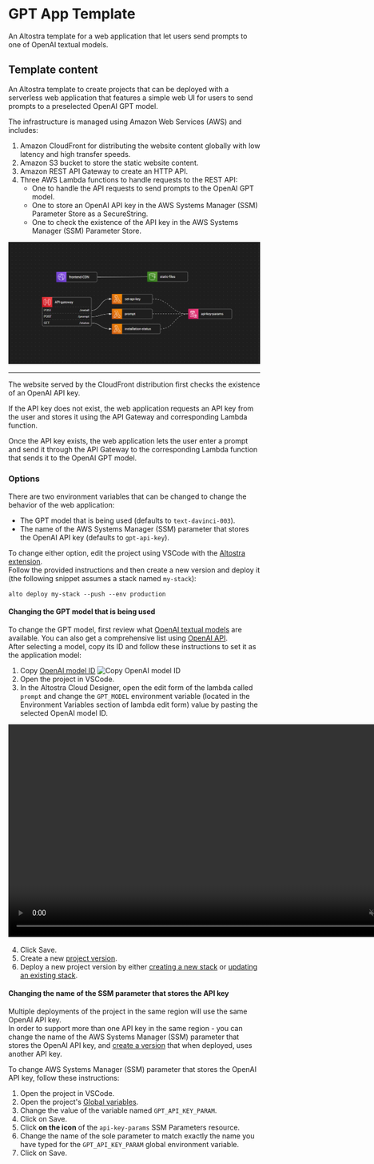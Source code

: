 # GPT App Template

An Altostra template for a web application that let users send prompts to one of OpenAI textual models.

## Template content

An Altostra template to create projects that can be deployed with a serverless web application
that features a simple web UI for users to send prompts to a preselected OpenAI GPT model.

The infrastructure is managed using Amazon Web Services (AWS) and includes:

1. Amazon CloudFront for distributing the website content globally with low latency and
high transfer speeds.
2. Amazon S3 bucket to store the static website content.
3. Amazon REST API Gateway to create an HTTP API.
4. Three AWS Lambda functions to handle requests to the REST API:
    - One to handle the API requests to send prompts to the OpenAI GPT model.
    - One to store an OpenAI API key in the AWS Systems Manager (SSM) Parameter Store
as a SecureString.
    - One to check the existence of the API key in the AWS Systems Manager (SSM) Parameter Store.

![Design](./docs/design.png)

---

The website served by the CloudFront distribution first checks the existence of an OpenAI API key.

If the API key does not exist, the web application requests an API key from the user and stores it
using the API Gateway and corresponding Lambda function.

Once the API key exists, the web application lets the user enter a prompt and send it through
the API Gateway to the corresponding Lambda function that sends it to the OpenAI GPT model.

### Options

There are two environment variables that can be changed to change the behavior of the web application:

- The GPT model that is being used (defaults to `text-davinci-003`).
- The name of the AWS Systems Manager (SSM) parameter that stores the OpenAI API key
(defaults to `gpt-api-key`).

To change either option, edit the project using VSCode with the
[Altostra extension](https://marketplace.visualstudio.com/items?itemName=Altostra.altostra).  
Follow the provided instructions and then create a new version and deploy it
(the following snippet assumes a stack named `my-stack`):

```shell
alto deploy my-stack --push --env production
```

#### Changing the GPT model that is being used


To change the GPT model, first review what
[OpenAI textual models](https://platform.openai.com/docs/models/overview) are available.
You can also get a comprehensive list using
[OpenAI API](https://platform.openai.com/docs/api-reference/models/list).  
After selecting a model, copy its ID and follow these instructions to set it as the application model:

1. Copy [OpenAI model ID](https://platform.openai.com/docs/models/overview)
![Copy OpenAI model ID](./docs/copy-openai-model-id.gif)
2. Open the project in VSCode.
3. In the Altostra Cloud Designer, open the edit form of the lambda called `prompt` and change
the `GPT_MODEL` environment variable  (located in the Environment Variables section of lambda edit form)
value by pasting the selected OpenAI model ID.

<video
  src="./docs/edit-prompt-lambda.mp4"
  autoPlay={true}
  loop={true}
  muted={true}
  width="850px"
  disablePictureInPicture={true}
  />
  
4. Click Save.
5. Create a new [project version](https://docs.altostra.com/howto/projects/deploy-project).
6. Deploy a new project version by either 
[creating a new stack](https://docs.altostra.com/howto/projects/deploy-project#create-a-new-stack) or
[updating an existing stack](https://docs.altostra.com/howto/projects/deploy-project#update-an-existing-stack).

#### Changing the name of the SSM parameter that stores the API key

Multiple deployments of the project in the same region will use the same OpenAI API key.  
In order to support more than one API key in the same region - you can change the name
of the AWS Systems Manager (SSM) parameter that stores the OpenAI API key, and
[create a version](https://docs.altostra.com/reference/concepts/versions-repository#creating-a-new-project-version)
that when deployed, uses another API key.

To change AWS Systems Manager (SSM) parameter that stores the OpenAI API key,
follow these instructions:

1. Open the project in VSCode.
2. Open the project's [Global variables](https://docs.altostra.com/cloud-designer/global-environment).
3. Change the value of the variable named `GPT_API_KEY_PARAM`.
4. Click on Save.
5. Click **on the icon** of the `api-key-params` SSM Parameters resource.
6. Change the name of the sole parameter to match exactly the name you have typed for the
`GPT_API_KEY_PARAM` global environment variable.
7. Click on Save.
